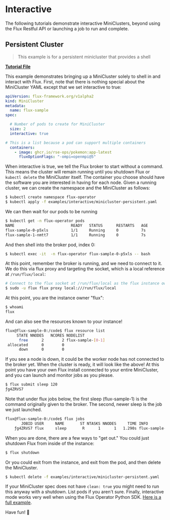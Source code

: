 # Interactive

The following tutorials demonstrate interactive MiniClusters, beyond using the Flux Restful API or
launching a job to run and complete.

## Persistent Cluster

> This example is for a persistent minicluster that provides a shell

 **[Tutorial File](https://github.com/flux-framework/flux-operator/blob/main/examples/interactive/minicluster-persistent.yaml)**

This example demonstrates bringing up a MiniCluster solely to shell in and interact with Flux. First, 
note that there is nothing special about the MiniCluster YAML except that we set interactive to true:

```yaml
apiVersion: flux-framework.org/v1alpha2
kind: MiniCluster
metadata:
  name: flux-sample
spec:

  # Number of pods to create for MiniCluster
  size: 2
  interactive: true

# This is a list because a pod can support multiple containers
  containers:
    - image: ghcr.io/rse-ops/pokemon:app-latest
      fluxOptionFlags: "-ompi=openmpi@5"
```

When interactive is true, we tell the Flux broker to start without a command. This means
the cluster will remain running until you shutdown Flux or `kubectl delete` the MiniCluster
itself. The container you choose should have the software you are interested in having for each node.
Given a running cluster, we can create the namespace and the MiniCluster as follows:

```bash
$ kubectl create namespace flux-operator
$ kubectl apply -f examples/interactive/minicluster-persistent.yaml
```

We can then wait for our pods to be running

```bash
$ kubectl get -n flux-operator pods
NAME                         READY   STATUS      RESTARTS   AGE
flux-sample-0-p5xls          1/1     Running     0          7s
flux-sample-1-nmtt7          1/1     Running     0          7s
```

And then shell into the broker pod, index 0:

```bash
$ kubectl exec -it  -n flux-operator flux-sample-0-p5xls -- bash
```

At this point, remember the broker is running, and we need to connect to it. We do this via
flux proxy and targeting the socket, which is a local reference at `/run/flux/local`:

```bash
# Connect to the flux socket at /run/flux/local as the flux instance owner "flux"
$ sudo -u flux flux proxy local:///run/flux/local
```

At this point, you are the instance owner "flux":

```bash
$ whoami
flux
```
And can also see the resources known to your instance!

```bash
flux@flux-sample-0:/code$ flux resource list
     STATE NNODES   NCORES NODELIST
      free      2        2 flux-sample-[0-1]
 allocated      0        0
      down      0        0 
```

If you see a node is down, it could be the worker node has not connected to the broker
yet. When the cluster is ready, it will look like the above! At this point you 
have your own Flux install connected to your entire MiniCluster,
and you can launch and monitor jobs as you please.

```bash
$ flux submit sleep 120
ƒg4ZRVS7
```

Note that under flux jobs below, the first sleep (flux-sample-1) is the command
originally given to the broker. The second, newer sleep is the job we just launched.

```bash
flux@flux-sample-0:/code$ flux jobs
       JOBID USER     NAME       ST NTASKS NNODES     TIME INFO
    ƒg4ZRVS7 flux     sleep       R      1      1   1.290s flux-sample-1
```

When you are done, there are a few ways to "get out." You could just shutdown Flux from
inside of the instance:

```bash
$ flux shutdown
```

Or you could exit from the instance, and exit from the pod, and then delete the MiniCluster.

```bash
$ kubectl delete -f examples/interactive/minicluster-persistent.yaml
```

If your MiniCluster spec does not have `clean: true` you might need to run this 
anyway with a shutdown. List pods if you aren't sure. Finally, interactive mode works
very well when using the Flux Operator Python SDK. [Here is a full example](https://github.com/flux-framework/flux-operator/tree/main/sdk/python/v1alpha2/examples/interactive-submit.py).

Have fun! 🦄